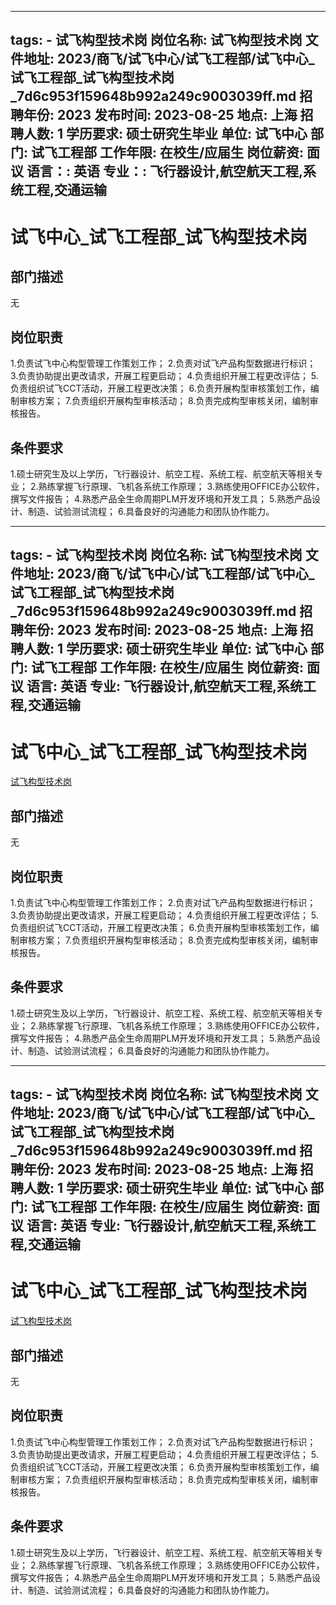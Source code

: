
---
tags:
    - 试飞构型技术岗
岗位名称: 试飞构型技术岗
文件地址: 2023/商飞/试飞中心/试飞工程部/试飞中心_试飞工程部_试飞构型技术岗_7d6c953f159648b992a249c9003039ff.md
招聘年份: 2023
发布时间: 2023-08-25
地点: 上海
招聘人数: 1
学历要求: 硕士研究生毕业
单位: 试飞中心
部门: 试飞工程部
工作年限: 在校生/应届生
岗位薪资: 面议
语言：: 英语
专业：: 飞行器设计,航空航天工程,系统工程,交通运输
---

# 试飞中心_试飞工程部_试飞构型技术岗

## 部门描述

无

## 岗位职责

1.负责试飞中心构型管理工作策划工作；
 2.负责对试飞产品构型数据进行标识；
 3.负责协助提出更改请求，开展工程更启动；
 4.负责组织开展工程更改评估；
 5.负责组织试飞CCT活动，开展工程更改决策；
 6.负责开展构型审核策划工作，编制审核方案；
 7.负责组织开展构型审核活动；
 8.负责完成构型审核关闭，编制审核报告。

 ## 条件要求

1.硕士研究生及以上学历，飞行器设计、航空工程、系统工程、航空航天等相关专业；
 2.熟练掌握飞行原理、飞机各系统工作原理；
 3.熟练使用OFFICE办公软件，撰写文件报告；
 4.熟悉产品全生命周期PLM开发环境和开发工具；
 5.熟悉产品设计、制造、试验测试流程；
 6.具备良好的沟通能力和团队协作能力。

---
tags:
    - 试飞构型技术岗
岗位名称: 试飞构型技术岗
文件地址: 2023/商飞/试飞中心/试飞工程部/试飞中心_试飞工程部_试飞构型技术岗_7d6c953f159648b992a249c9003039ff.md
招聘年份: 2023
发布时间: 2023-08-25
地点: 上海
招聘人数: 1
学历要求: 硕士研究生毕业
单位: 试飞中心
部门: 试飞工程部
工作年限: 在校生/应届生
岗位薪资: 面议
语言: 英语
专业: 飞行器设计,航空航天工程,系统工程,交通运输
---

# 试飞中心_试飞工程部_试飞构型技术岗

[试飞构型技术岗](http://zhaopin.comac.cc/zp/ct/out/position/positionDetail?planid=7d6c953f159648b992a249c9003039ff)

## 部门描述

无

## 岗位职责

1.负责试飞中心构型管理工作策划工作；
 2.负责对试飞产品构型数据进行标识；
 3.负责协助提出更改请求，开展工程更启动；
 4.负责组织开展工程更改评估；
 5.负责组织试飞CCT活动，开展工程更改决策；
 6.负责开展构型审核策划工作，编制审核方案；
 7.负责组织开展构型审核活动；
 8.负责完成构型审核关闭，编制审核报告。

 ## 条件要求

1.硕士研究生及以上学历，飞行器设计、航空工程、系统工程、航空航天等相关专业；
 2.熟练掌握飞行原理、飞机各系统工作原理；
 3.熟练使用OFFICE办公软件，撰写文件报告；
 4.熟悉产品全生命周期PLM开发环境和开发工具；
 5.熟悉产品设计、制造、试验测试流程；
 6.具备良好的沟通能力和团队协作能力。

---
tags:
    - 试飞构型技术岗
岗位名称: 试飞构型技术岗
文件地址: 2023/商飞/试飞中心/试飞工程部/试飞中心_试飞工程部_试飞构型技术岗_7d6c953f159648b992a249c9003039ff.md
招聘年份: 2023
发布时间: 2023-08-25
地点: 上海
招聘人数: 1
学历要求: 硕士研究生毕业
单位: 试飞中心
部门: 试飞工程部
工作年限: 在校生/应届生
岗位薪资: 面议
语言: 英语
专业: 飞行器设计,航空航天工程,系统工程,交通运输
---

# 试飞中心_试飞工程部_试飞构型技术岗

[试飞构型技术岗](http://zhaopin.comac.cc/zp/ct/out/position/positionDetail?planid=7d6c953f159648b992a249c9003039ff)


## 部门描述

无

## 岗位职责

1.负责试飞中心构型管理工作策划工作；
 2.负责对试飞产品构型数据进行标识；
 3.负责协助提出更改请求，开展工程更启动；
 4.负责组织开展工程更改评估；
 5.负责组织试飞CCT活动，开展工程更改决策；
 6.负责开展构型审核策划工作，编制审核方案；
 7.负责组织开展构型审核活动；
 8.负责完成构型审核关闭，编制审核报告。

 ## 条件要求

1.硕士研究生及以上学历，飞行器设计、航空工程、系统工程、航空航天等相关专业；
 2.熟练掌握飞行原理、飞机各系统工作原理；
 3.熟练使用OFFICE办公软件，撰写文件报告；
 4.熟悉产品全生命周期PLM开发环境和开发工具；
 5.熟悉产品设计、制造、试验测试流程；
 6.具备良好的沟通能力和团队协作能力。
